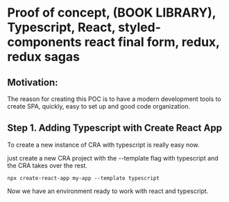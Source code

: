 # Proof of concept, (BOOK LIBRARY), Typescript, React, styled-components react final form, redux, redux sagas

## Motivation:

The reason for creating this POC is to have a modern development tools to create SPA, quickly, easy to set up and good code organization.

## Step 1. Adding Typescript with Create React App

To create a new instance of CRA with typescript is really easy now.

just create a new CRA project with the --template flag with typescript and the CRA takes over the rest.

```
npx create-react-app my-app --template typescript
```

Now we have an environment ready to work with react and typescript.
